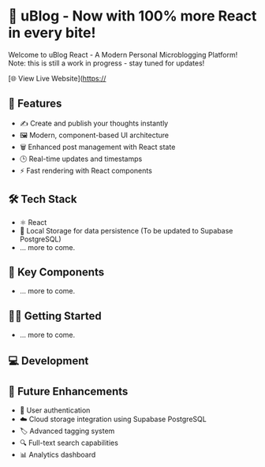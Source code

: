 # 📝 uBlog - Now with 100% more React in every bite!

Welcome to uBlog React - A Modern Personal Microblogging Platform!
Note: this is still a work in progress - stay tuned for updates!

[🌐 View Live Website]([https://](https://github.com/hblake3/ReactBlog)

## 🌟 Features

- ✍️ Create and publish your thoughts instantly
- 🖼️ Modern, component-based UI architecture
- 🗑️ Enhanced post management with React state
- 🕒 Real-time updates and timestamps
- ⚡ Fast rendering with React components

## 🛠️ Tech Stack

- ⚛️ React
- 💾 Local Storage for data persistence (To be updated to Supabase PostgreSQL)
- ... more to come.

## 📌 Key Components

- ... more to come.


## 👨‍💻 Getting Started

- ... more to come.

## 💻 Development

## 🔮 Future Enhancements

- 🔐 User authentication
- ☁️ Cloud storage integration using Supabase PostgreSQL
- 🏷️ Advanced tagging system
- 🔍 Full-text search capabilities
- 📊 Analytics dashboard
